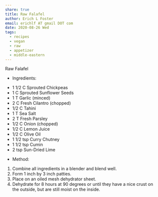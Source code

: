 ```yaml
---
share: true
title: Raw Falafel
author: Erich L Foster
email: erichlf AT gmail DOT com
date: 2020-08-26 Wed
tags:
  - recipes
  - vegan
  - raw
  - appetizer
  - middle-eastern
---
```

Raw Falafel
* Ingredients:
- 1 1/2 C Sprouted Chickpeas
- 1 C Sprouted Sunflower Seeds
- 1 T Garlic (minced)
- 2 C Fresh Cilantro (chopped)
- 1/2 C Tahini
- 1 T Sea Salt
- 2 T Fresh Parsley
- 1/2 C Onion (chopped)
- 1/2 C Lemon Juice
- 1/2 C Olive Oil
- 1 1/2 tsp Curry Chutney
- 1 1/2 tsp Cumin
- 2 tsp Sun-Dried Lime

* Method:
1. Combine all ingredients in a blender and blend well.
2. Form 1 inch by 3 inch patties.
3. Place on an oiled mesh dehydrator sheet.
4. Dehydrate for 8 hours at 90 degrees or until they have a nice crust on the outside, but are still moist on the inside.
